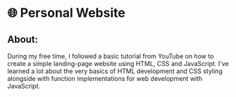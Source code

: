 # 🌐 Personal Website

## About:
During my free time, I followed a basic tutorial from YouTube on how to create a simple landing-page website using HTML, CSS and JavaScript. I've learned a lot about the very basics of HTML development and CSS styling alongside with function implementations for web development with JavaScript.

